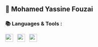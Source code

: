## 👋 Mohamed Yassine Fouzai



### 📚 Languages & Tools :

<img align="left" alt="" width="25px" style="padding-right : 10px;" src="https://cdn.jsdelivr.net/gh/devicons/devicon@latest/icons/html5/html5-plain-wordmark.svg" />
<img align="left" alt="" width="25px" style="padding-right : 10px;" src="https://cdn.jsdelivr.net/gh/devicons/devicon@latest/icons/html5/html5-plain-wordmark.svg" />
<img align="left" alt="" width="25px" style="padding-right : 10px;" src="https://cdn.jsdelivr.net/gh/devicons/devicon@latest/icons/html5/html5-plain-wordmark.svg" />

<!--
**yassinfouzai/yassinfouzai** is a ✨ _special_ ✨ repository because its `README.md` (this file) appears on your GitHub profile.

Here are some ideas to get you started:

- 🔭 I’m currently working on ...
- 🌱 I’m currently learning ...
- 👯 I’m looking to collaborate on ...
- 🤔 I’m looking for help with ...
- 💬 Ask me about ...
- 📫 How to reach me: ...
- 😄 Pronouns: ...
- ⚡ Fun fact: ...
-->

